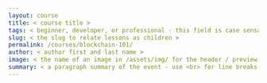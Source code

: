 ```yaml
---
layout: course
title: < course title >
tags: < beginner, developer, or professional - this field is case sensative! >
slug: < the slug to relate lessons as children >
permalink: /courses/blockchain-101/
author: < author first and last name >
image: < the name of an image in /assets/img/ for the header / preview >
summary: < a paragraph summary of the event - use <br> for line breaks >
---
```


<!-- Example header content: 
---
layout: course
title: Blockchain 101
tags: beginner
slug: blockchain101
permalink: /courses/blockchain-101/
author: Jeremy Cogan
image: BC101-01-1024x475.png
summary: Bitcoin, cryptocurrency, and blockchain are all technologies that are increasingly in the public eye. This trend began just over a decade ago with a conceptual paper by Satoshi Nakamoto, an unidentified person (or group of people) who sought to develop a process that would prevent a repeat of the 2008-2009 global economic catastrophe. Since then, blockchain technology has emerged as an important technological implementation for individuals, governments and corporations alike. <br>The goal of this course is to familiarize students with the unique characteristics of the blockchain and its many iterations and applications, from Bitcoin to smart contracts, decentralized networks, and consensus mechanisms.
---
-->

<!-- Don't put anything in here - course home pages have pre-defined formatting. -->
